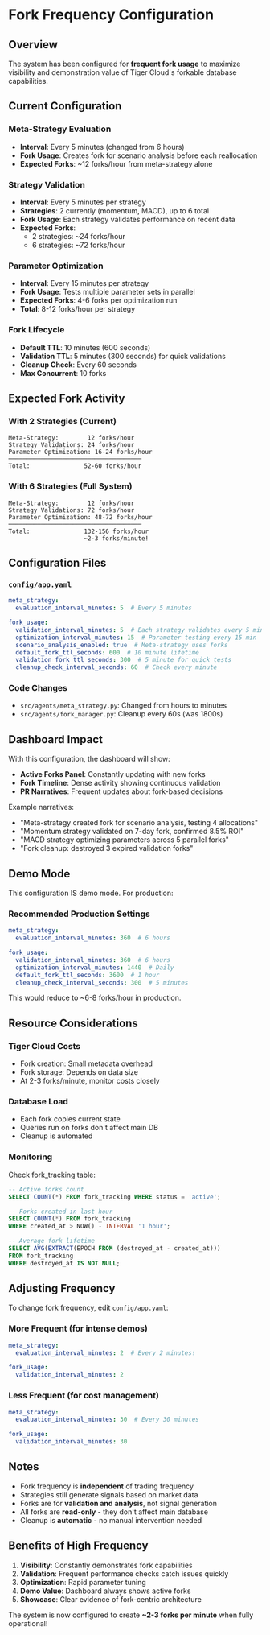 # Fork Frequency Configuration

## Overview

The system has been configured for **frequent fork usage** to maximize visibility and demonstration value of Tiger Cloud's forkable database capabilities.

## Current Configuration

### Meta-Strategy Evaluation
- **Interval**: Every 5 minutes (changed from 6 hours)
- **Fork Usage**: Creates fork for scenario analysis before each reallocation
- **Expected Forks**: ~12 forks/hour from meta-strategy alone

### Strategy Validation
- **Interval**: Every 5 minutes per strategy
- **Strategies**: 2 currently (momentum, MACD), up to 6 total
- **Fork Usage**: Each strategy validates performance on recent data
- **Expected Forks**:
  - 2 strategies: ~24 forks/hour
  - 6 strategies: ~72 forks/hour

### Parameter Optimization
- **Interval**: Every 15 minutes per strategy
- **Fork Usage**: Tests multiple parameter sets in parallel
- **Expected Forks**: 4-6 forks per optimization run
- **Total**: 8-12 forks/hour per strategy

### Fork Lifecycle
- **Default TTL**: 10 minutes (600 seconds)
- **Validation TTL**: 5 minutes (300 seconds) for quick validations
- **Cleanup Check**: Every 60 seconds
- **Max Concurrent**: 10 forks

## Expected Fork Activity

### With 2 Strategies (Current)
```
Meta-Strategy:        12 forks/hour
Strategy Validations: 24 forks/hour
Parameter Optimization: 16-24 forks/hour
─────────────────────────────────────
Total:               52-60 forks/hour
```

### With 6 Strategies (Full System)
```
Meta-Strategy:        12 forks/hour
Strategy Validations: 72 forks/hour
Parameter Optimization: 48-72 forks/hour
─────────────────────────────────────
Total:               132-156 forks/hour
                     ~2-3 forks/minute!
```

## Configuration Files

### `config/app.yaml`
```yaml
meta_strategy:
  evaluation_interval_minutes: 5  # Every 5 minutes

fork_usage:
  validation_interval_minutes: 5  # Each strategy validates every 5 min
  optimization_interval_minutes: 15  # Parameter testing every 15 min
  scenario_analysis_enabled: true  # Meta-strategy uses forks
  default_fork_ttl_seconds: 600  # 10 minute lifetime
  validation_fork_ttl_seconds: 300  # 5 minute for quick tests
  cleanup_check_interval_seconds: 60  # Check every minute
```

### Code Changes
- `src/agents/meta_strategy.py`: Changed from hours to minutes
- `src/agents/fork_manager.py`: Cleanup every 60s (was 1800s)

## Dashboard Impact

With this configuration, the dashboard will show:
- **Active Forks Panel**: Constantly updating with new forks
- **Fork Timeline**: Dense activity showing continuous validation
- **PR Narratives**: Frequent updates about fork-based decisions

Example narratives:
- "Meta-strategy created fork for scenario analysis, testing 4 allocations"
- "Momentum strategy validated on 7-day fork, confirmed 8.5% ROI"
- "MACD strategy optimizing parameters across 5 parallel forks"
- "Fork cleanup: destroyed 3 expired validation forks"

## Demo Mode

This configuration IS demo mode. For production:

### Recommended Production Settings
```yaml
meta_strategy:
  evaluation_interval_minutes: 360  # 6 hours

fork_usage:
  validation_interval_minutes: 360  # 6 hours
  optimization_interval_minutes: 1440  # Daily
  default_fork_ttl_seconds: 3600  # 1 hour
  cleanup_check_interval_seconds: 300  # 5 minutes
```

This would reduce to ~6-8 forks/hour in production.

## Resource Considerations

### Tiger Cloud Costs
- Fork creation: Small metadata overhead
- Fork storage: Depends on data size
- At 2-3 forks/minute, monitor costs closely

### Database Load
- Each fork copies current state
- Queries run on forks don't affect main DB
- Cleanup is automated

### Monitoring
Check fork_tracking table:
```sql
-- Active forks count
SELECT COUNT(*) FROM fork_tracking WHERE status = 'active';

-- Forks created in last hour
SELECT COUNT(*) FROM fork_tracking
WHERE created_at > NOW() - INTERVAL '1 hour';

-- Average fork lifetime
SELECT AVG(EXTRACT(EPOCH FROM (destroyed_at - created_at)))
FROM fork_tracking
WHERE destroyed_at IS NOT NULL;
```

## Adjusting Frequency

To change fork frequency, edit `config/app.yaml`:

### More Frequent (for intense demos)
```yaml
meta_strategy:
  evaluation_interval_minutes: 2  # Every 2 minutes!

fork_usage:
  validation_interval_minutes: 2
```

### Less Frequent (for cost management)
```yaml
meta_strategy:
  evaluation_interval_minutes: 30  # Every 30 minutes

fork_usage:
  validation_interval_minutes: 30
```

## Notes

- Fork frequency is **independent** of trading frequency
- Strategies still generate signals based on market data
- Forks are for **validation and analysis**, not signal generation
- All forks are **read-only** - they don't affect main database
- Cleanup is **automatic** - no manual intervention needed

## Benefits of High Frequency

1. **Visibility**: Constantly demonstrates fork capabilities
2. **Validation**: Frequent performance checks catch issues quickly
3. **Optimization**: Rapid parameter tuning
4. **Demo Value**: Dashboard always shows active forks
5. **Showcase**: Clear evidence of fork-centric architecture

The system is now configured to create **~2-3 forks per minute** when fully operational!
